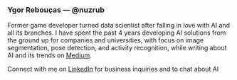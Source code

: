 ### Ygor Rebouças — @nuzrub

Former game developer turned data scientist after falling in love with AI and all its branches. I have spent the past 4 years developing AI solutions from the ground up for companies and universities, with focus on image segmentation, pose detection, and activity recognition, while writing about AI and its trends on [Medium](https://medium.com/@ygorserpa). 

Connect with me on [LinkedIn](https://www.linkedin.com/in/ygorreboucas/) for business inquiries and to chat about AI


